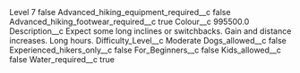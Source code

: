 <?xml version="1.0" encoding="UTF-8"?>
<CustomMetadata xmlns="http://soap.sforce.com/2006/04/metadata" xmlns:xsi="http://www.w3.org/2001/XMLSchema-instance" xmlns:xsd="http://www.w3.org/2001/XMLSchema">
    <label>Level 7</label>
    <protected>false</protected>
    <values>
        <field>Advanced_hiking_equipment_required__c</field>
        <value xsi:type="xsd:boolean">false</value>
    </values>
    <values>
        <field>Advanced_hiking_footwear_required__c</field>
        <value xsi:type="xsd:boolean">true</value>
    </values>
    <values>
        <field>Colour__c</field>
        <value xsi:type="xsd:double">995500.0</value>
    </values>
    <values>
        <field>Description__c</field>
        <value xsi:type="xsd:string">Expect some long inclines or switchbacks. Gain and distance increases. Long hours.</value>
    </values>
    <values>
        <field>Difficulty_Level__c</field>
        <value xsi:type="xsd:string">Moderate</value>
    </values>
    <values>
        <field>Dogs_allowed__c</field>
        <value xsi:type="xsd:boolean">false</value>
    </values>
    <values>
        <field>Experienced_hikers_only__c</field>
        <value xsi:type="xsd:boolean">false</value>
    </values>
    <values>
        <field>For_Beginners__c</field>
        <value xsi:type="xsd:boolean">false</value>
    </values>
    <values>
        <field>Kids_allowed__c</field>
        <value xsi:type="xsd:boolean">false</value>
    </values>
    <values>
        <field>Water_required__c</field>
        <value xsi:type="xsd:boolean">true</value>
    </values>
</CustomMetadata>
